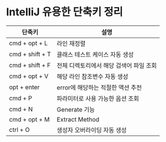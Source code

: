 # IntelliJ 유용한 단축키 정리

| 단축키          | 설명                                    |
| --------------- | --------------------------------------- |
| cmd + opt + L   | 라인 재정렬                             |
| cmd + shift + T | 클래스 테스트 케이스 자동 생성          |
| cmd + shift + F | 전체 디렉토리에서 해당 검색어 파일 조회 |
| cmd + opt + V   | 해당 라인 참조변수 자동 생성            |
| opt + enter     | error에 해당하는 적절한 액션 추천       |
| cmd + P         | 파라미터로 사용 가능한 옵션 조회        |
| cmd + N         | Generate 기능                           |
| cmd + opt + M   | Extract Method                          |
| ctrl + O        | 생성자 오버라이딩 자동 생성             |



